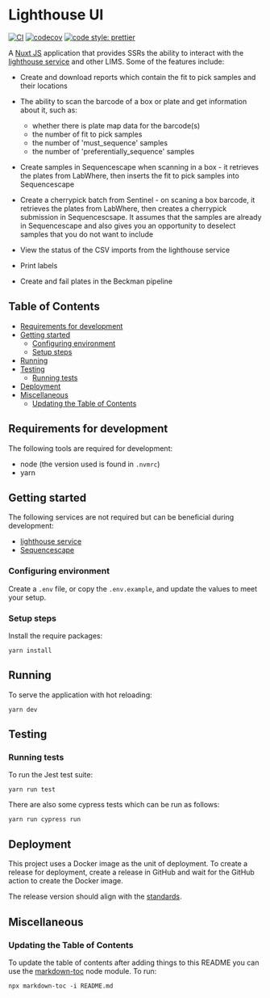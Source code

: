 # Lighthouse UI

[![CI](https://github.com/sanger/lighthouse-ui/actions/workflows/ci.yml/badge.svg)](https://github.com/sanger/lighthouse-ui/actions/workflows/ci.yml)
[![codecov](https://codecov.io/gh/sanger/lighthouse-ui/branch/develop/graph/badge.svg)](https://codecov.io/gh/sanger/lighthouse-ui)
[![code style: prettier](https://img.shields.io/badge/code_style-prettier-ff69b4.svg?style=flat-square)](https://github.com/prettier/prettier)

A [Nuxt JS](https://nuxtjs.org) application that provides SSRs the ability to interact with the [lighthouse service](https://github.com/sanger/lighthouse) and other LIMS. Some
of the features include:

- Create and download reports which contain the fit to pick samples and their locations
- The ability to scan the barcode of a box or plate and get information about it, such as:
  + whether there is plate map data for the barcode(s)
  + the number of fit to pick samples
  + the number of 'must_sequence' samples
  + the number of 'preferentially_sequence' samples
- Create samples in Sequencescape when scanning in a box - it retrieves the plates from LabWhere, then inserts the fit
to pick samples into Sequencescape

- Create a cherrypick batch from Sentinel - on scaning a box barcode, it retrieves the plates from LabWhere, then
creates a cherrypick submission in Sequencescsape. It assumes that the samples are already in Sequencescape and also
gives you an opportunity to deselect samples that you do not want to include
- View the status of the CSV imports from the lighthouse service
- Print labels
- Create and fail plates in the Beckman pipeline

## Table of Contents

<!-- toc -->

- [Requirements for development](#requirements-for-development)
- [Getting started](#getting-started)
  * [Configuring environment](#configuring-environment)
  * [Setup steps](#setup-steps)
- [Running](#running)
- [Testing](#testing)
  * [Running tests](#running-tests)
- [Deployment](#deployment)
- [Miscellaneous](#miscellaneous)
  * [Updating the Table of Contents](#updating-the-table-of-contents)

<!-- tocstop -->

## Requirements for development

The following tools are required for development:

- node (the version used is found in `.nvmrc`)
- yarn

## Getting started

The following services are not required but can be beneficial during development:

- [lighthouse service](https://github.com/sanger/lighthouse)
- [Sequencescape](https://github.com/sanger/sequencescape)

### Configuring environment

Create a `.env` file, or copy the `.env.example`, and update the values to meet your setup.

### Setup steps

Install the require packages:

    yarn install

## Running

To serve the application with hot reloading:

    yarn dev

## Testing

### Running tests

To run the Jest test suite:

    yarn run test

There are also some cypress tests which can be run as follows:

    yarn run cypress run

## Deployment

This project uses a Docker image as the unit of deployment. To create a release for deployment, create a release
in GitHub and wait for the GitHub action to create the Docker image.

The release version should align with the [standards](https://github.com/sanger/.github/blob/master/standards.md).

## Miscellaneous

### Updating the Table of Contents

To update the table of contents after adding things to this README you can use the [markdown-toc](https://github.com/jonschlinkert/markdown-toc)
node module. To run:

    npx markdown-toc -i README.md
